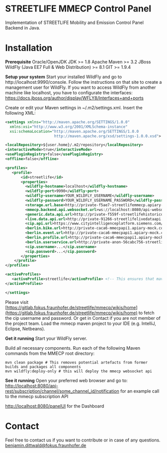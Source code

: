 # STREETLIFE MMECP Control Panel

Implementation of STREETLIFE Mobility and Emission Control Panel Backend in Java.


# Installation

**Prerequisite**
Oracle/OpenJDK JDK >= 1.8
Apache Maven >= 3.2
JBoss WildFly (Java EE7 Full & Web Distribution) >= 8.1
GIT >= 1.9.4

**Setup your system**
Start your installed WildFly and go to ​http://localhost:9990/console. Follow the instructions on that site to create a management user for WildFly. If you want to access WildFly from another machine like localhost, you have to configurate the interfaces: ​https://docs.jboss.org/author/display/WFLY8/Interfaces+and+ports

Create or edit your Maven settings in ~/.m2/settings.xml. Insert the following XML:

```xml
<settings xmlns="http://maven.apache.org/SETTINGS/1.0.0"
  xmlns:xsi="http://www.w3.org/2001/XMLSchema-instance"
  xsi:schemaLocation="http://maven.apache.org/SETTINGS/1.0.0
                      http://maven.apache.org/xsd/settings-1.0.0.xsd">

<localRepository>${user.home}/.m2/repository</localRepository>
<interactiveMode>true</interactiveMode>
<usePluginRegistry>false</usePluginRegistry>
<offline>false</offline>

<profiles>
   <profile>
       <id>streetlife</id>
       <properties>
         <wildfly-hostname>localhost</wildfly-hostname>
         <wildfly-port>9990</wildfly-port>
         <wildfly-username>YOUR_WILDFLY_USERNAME</wildfly-username>
         <wildfly-password>YOUR_WILDFLY_USERNAME_PASSWORD</wildfly-password>
         <storage.url.base>http://private-f5ae7-streetlifemmecp.apiary-mock.com</storage.url.base>
         <mmecp.backend.api.websocket.url>ws://localhost:8080/api-websocket/</mmecp.backend.api.websocket.url>
         <generic.data.api.url>http://private-f559f-streetlifehistoricdataapi.apiary-mock.com</generic.data.api.url>
         <live.data.api.url>http://private-91266-streetlifelivedataapi.apiary-mock.com</live.data.api.url>
         <cip.api.url>https://www.cityintelligenceplatform.siemens.com/cip-mobility/rest/streetlife/parkride</cip.api.url>
         <berlin.bike.url>http://private-caca6-mmecpapi1.apiary-mock.com/cip-mobilityguidance/rest/mobilityguidance/bike</berlin.bike.url>
         <berlin.event.url>http://private-caca6-mmecpapi1.apiary-mock.com/cip-mobilityguidance/rest/mobilityguidance/event</berlin.event.url>
         <berlin.profile.url>http://private-caca6-mmecpapi1.apiary-mock.com/cip-mobilityguidance/rest/mobilityguidance/profile</berlin.profile.url>
         <berlin.userservice.url>http://private-anon-56cabc756-streetlifeuserservicev2.apiary-mock.com</berlin.userservice.url>
         <cip.username>...</cip.username>
         <cip.password>...</cip.password>
       </properties>
    </profile>
</profiles>

<activeProfiles>
   <activeProfile>streetlife</activeProfile> <!-- This ensures that maven is using the streetlife profile with each run -->
</activeProfiles>

</settings>
```

Please visit [https://gitlab.fokus.fraunhofer.de/streetlife/mmecp/wikis/home](https://gitlab.fokus.fraunhofer.de/streetlife/mmecp/wikis/home) to fetch the cip username and password.
Or get in Contact if you are not member of the project team. Load the mmecp maven project to your IDE (e.g. IntelliJ, Eclipse, Netbeans).

**Get it running**
Start your WildFly server.

Build all necessary components. Run each of the following Maven commands from the MMECP root directory:
```mvn
mvn clean package # This removes potential artefacts from former builds and packages all components
mvn wildfly:deploy-only # this will deploy the mmecp websocket api
```

**See it running**
Open your preferred web browser and go to:
[http://localhost:8080/api-rest/subscription/channel/some_channel_id/notification](http://localhost:8080/api-rest/subscription/channel/some_channel_id/notification)  for an example call to the mmecp subscription API

[http://localhost:8080/panelUI](http://localhost:8080/panelUI) 
for the Dashboard

# Contact
Feel free to contact us if you want to contribute or in case of any questions.
benjamin.dittwald@fokus.fraunhofer.de